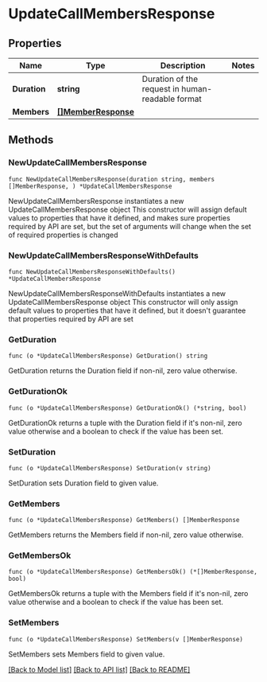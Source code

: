 # UpdateCallMembersResponse

## Properties

Name | Type | Description | Notes
------------ | ------------- | ------------- | -------------
**Duration** | **string** | Duration of the request in human-readable format | 
**Members** | [**[]MemberResponse**](MemberResponse.md) |  | 

## Methods

### NewUpdateCallMembersResponse

`func NewUpdateCallMembersResponse(duration string, members []MemberResponse, ) *UpdateCallMembersResponse`

NewUpdateCallMembersResponse instantiates a new UpdateCallMembersResponse object
This constructor will assign default values to properties that have it defined,
and makes sure properties required by API are set, but the set of arguments
will change when the set of required properties is changed

### NewUpdateCallMembersResponseWithDefaults

`func NewUpdateCallMembersResponseWithDefaults() *UpdateCallMembersResponse`

NewUpdateCallMembersResponseWithDefaults instantiates a new UpdateCallMembersResponse object
This constructor will only assign default values to properties that have it defined,
but it doesn't guarantee that properties required by API are set

### GetDuration

`func (o *UpdateCallMembersResponse) GetDuration() string`

GetDuration returns the Duration field if non-nil, zero value otherwise.

### GetDurationOk

`func (o *UpdateCallMembersResponse) GetDurationOk() (*string, bool)`

GetDurationOk returns a tuple with the Duration field if it's non-nil, zero value otherwise
and a boolean to check if the value has been set.

### SetDuration

`func (o *UpdateCallMembersResponse) SetDuration(v string)`

SetDuration sets Duration field to given value.


### GetMembers

`func (o *UpdateCallMembersResponse) GetMembers() []MemberResponse`

GetMembers returns the Members field if non-nil, zero value otherwise.

### GetMembersOk

`func (o *UpdateCallMembersResponse) GetMembersOk() (*[]MemberResponse, bool)`

GetMembersOk returns a tuple with the Members field if it's non-nil, zero value otherwise
and a boolean to check if the value has been set.

### SetMembers

`func (o *UpdateCallMembersResponse) SetMembers(v []MemberResponse)`

SetMembers sets Members field to given value.



[[Back to Model list]](../README.md#documentation-for-models) [[Back to API list]](../README.md#documentation-for-api-endpoints) [[Back to README]](../README.md)


